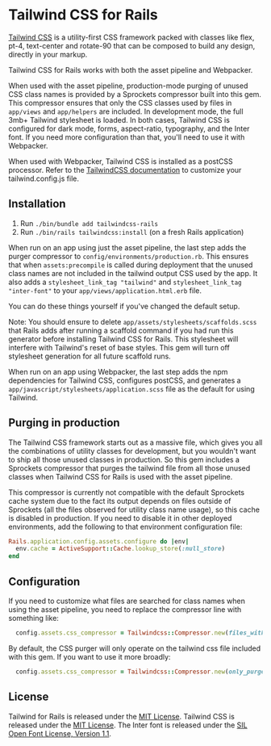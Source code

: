 # Tailwind CSS for Rails

[Tailwind CSS](https://tailwindcss.com) is a utility-first CSS framework packed with classes like flex, pt-4, text-center and rotate-90 that can be composed to build any design, directly in your markup.

Tailwind CSS for Rails works with both the asset pipeline and Webpacker.

When used with the asset pipeline, production-mode purging of unused CSS class names is provided by a Sprockets compressor built into this gem. This compressor ensures that only the CSS classes used by files in `app/views` and `app/helpers` are included. In development mode, the full 3mb+ Tailwind stylesheet is loaded. In both cases, Tailwind CSS is configured for dark mode, forms, aspect-ratio, typography, and the Inter font. If you need more configuration than that, you'll need to use it with Webpacker.

When used with Webpacker, Tailwind CSS is installed as a postCSS processor. Refer to the [TailwindCSS documentation](https://tailwindcss.com/docs/installation#customizing-your-configuration) to customize your tailwind.config.js file.


## Installation

1. Run `./bin/bundle add tailwindcss-rails`
2. Run `./bin/rails tailwindcss:install` (on a fresh Rails application)

When run on an app using just the asset pipeline, the last step adds the purger compressor to `config/environments/production.rb`. This ensures that when `assets:precompile` is called during deployment that the unused class names are not included in the tailwind output CSS used by the app. It also adds a `stylesheet_link_tag "tailwind"` and `stylesheet_link_tag "inter-font"` to your `app/views/application.html.erb` file.

You can do these things yourself if you've changed the default setup.

Note: You should ensure to delete `app/assets/stylesheets/scaffolds.scss` that Rails adds after running a scaffold command if you had run this generator before installing Tailwind CSS for Rails. This stylesheet will interfere with Tailwind's reset of base styles. This gem will turn off stylesheet generation for all future scaffold runs.

When run on an app using Webpacker, the last step adds the npm dependencies for Tailwind CSS, configures postCSS, and generates a `app/javascript/stylesheets/application.scss` file as the default for using Tailwind.


## Purging in production

The Tailwind CSS framework starts out as a massive file, which gives you all the combinations of utility classes for development, but you wouldn't want to ship all those unused classes in production. So this gem includes a Sprockets compressor that purges the tailwind file from all those unused classes when Tailwind CSS for Rails is used with the asset pipeline.

This compressor is currently not compatible with the default Sprockets cache system due to the fact its output depends on files outside of Sprockets (all the files observed for utility class name usage), so this cache is disabled in production. If you need to disable it in other deployed environments, add the following to that environment configuration file:

```ruby
Rails.application.config.assets.configure do |env|
  env.cache = ActiveSupport::Cache.lookup_store(:null_store)
end
```


## Configuration

If you need to customize what files are searched for class names when using the asset pipeline, you need to replace the compressor line with something like:

```ruby
  config.assets.css_compressor = Tailwindcss::Compressor.new(files_with_class_names: Rails.root.glob("app/somewhere/**/*.*"))
```

By default, the CSS purger will only operate on the tailwind css file included with this gem. If you want to use it more broadly:

```ruby
  config.assets.css_compressor = Tailwindcss::Compressor.new(only_purge: %w[ tailwind and_my_other_css_file ])
```


## License

Tailwind for Rails is released under the [MIT License](https://opensource.org/licenses/MIT).
Tailwind CSS is released under the [MIT License](https://opensource.org/licenses/MIT).
The Inter font is released under the [SIL Open Font License, Version 1.1](https://github.com/rsms/inter/blob/master/LICENSE.txt).